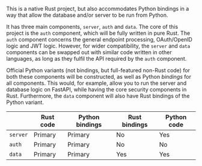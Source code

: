 This is a native Rust project, but also accommodates Python bindings in a way that allow the database and/or server to be run from Python.

It has three main components, `server`, `auth` and `data`. The core of this project is the `auth` component, which will be fully written in pure Rust. The `auth` component concerns the general endpoint processing, OAuth/OpenID logic and JWT logic. However, for wider compatibility, the `server` and `data` components can be swapped out with similar code written in other languages, as long as they fulfil the API required by the `auth` component.

Official Python variants (not bindings, but full-featured non-Rust code) for both these components will be constructed, as well as Python _bindings_ for all components. This would, for example, allow you to run the server and database logic on FastAPI, while having the core security components in Rust. Furthermore, the `data` component will also have Rust bindings of the Python variant. 

|          | Rust code | Python bindings | Rust bindings | Python code |
|----------|-----------|-----------------|---------------|-------------|
| `server` | Primary   | Primary         | No            | Yes         |
| `auth`   | Primary   | Primary         | No            | No          |
| `data`   | Primary   | Primary         | Yes           | Yes         |